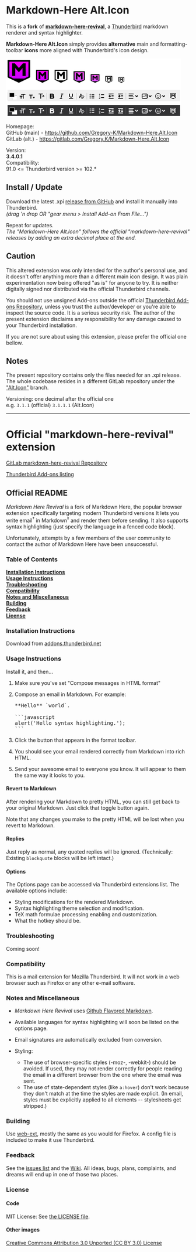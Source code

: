 # Markdown-Here Alt.Icon

This is a **fork** of [**markdown-here-revival**](https://gitlab.com/jfx2006/markdown-here-revival), a [Thunderbird](https://www.thunderbird.net/) markdown renderer and syntax highlighter.

**Markdown-Here Alt.Icon** simply provides **alternative** main and formatting-toolbar **icons** more aligned with Thunderbird's icon design.
   
<span align="left">![Markdown-Here icons](./icons/preview.png)</span>

Homepage:  
GitHub (main) - https://github.com/Gregory-K/Markdown-Here.Alt.Icon  
GitLab (alt.) - https://gitlab.com/Gregory.K/Markdown-Here.Alt.Icon

Version:  
**3.4.0.1**  
Compatibility:  
91.0 <= Thunderbird version >= 102.*


## Install / Update

Download the latest .xpi [release from GitHub](https://github.com/Gregory-K/Markdown-Here.Alt.Icon/releases) and install it manually into Thunderbird.  
_(drag 'n drop OR "gear menu > Install Add-on From File...")_

Repeat for updates.  
_The "Markdown-Here Alt.Icon" follows the official "markdown-here-revival" releases by adding an extra decimal place at the end._


## Caution

This altered extension was only intended for the author's personal use, and it doesn't offer anything more than a different main icon design. It was plain experimentation now being offered "as is" for anyone to try. It is neither digitally signed nor distributed via the official Thunderbird channels.

You should not use unsigned Add-ons outside the official [Thunderbird Add-ons Repository](https://addons.thunderbird.net/thunderbird/), unless you trust the author/developer or you're able to inspect the source code. It is a serious security risk. The author of the present extension disclaims any responsibility for any damage caused to your Thunderbird installation.

If you are not sure about using this extension, please prefer the official one bellow.


## Notes

The present repository contains only the files needed for an .xpi release.
The whole codebase resides in a different GitLab repository under the ["Alt.Icon"](https://gitlab.com/Gregory.K/markdown-here-revival/-/tree/Alt.Icon) branch.

Versioning: one decimal after the official one  
e.g. `3.1.1` (official) `3.1.1.1` (Alt.Icon)


---


# Official "markdown-here-revival" extension

[GitLab markdown-here-revival Repository](https://gitlab.com/jfx2006/markdown-here-revival)

[Thunderbird Add-ons listing](https://addons.thunderbird.net/thunderbird/addon/markdown-here-revival/)


## Official README

*Markdown Here Revival* is a fork of Markdown Here, the popular browser extension
specifically targeting modern Thunderbird versions
It lets you write email<sup>&dagger;</sup> in Markdown<sup>&Dagger;</sup> and
render them before sending. It also supports syntax highlighting (just specify
the language in a fenced code block).

Unfortunately, attempts by a few members of the user community to contact
the author of Markdown Here have been unsuccessful.


### Table of Contents
**[Installation Instructions](#installation-instructions)**  
**[Usage Instructions](#usage-instructions)**  
**[Troubleshooting](#troubleshooting)**  
**[Compatibility](#compatibility)**  
**[Notes and Miscellaneous](#notes-and-miscellaneous)**  
**[Building](#building)**  
**[Feedback](#feedback)**  
**[License](#license)**  


### Installation Instructions

Download from [addons.thunderbird.net](https://addons.thunderbird.net/en-US/thunderbird/addon/markdown-here-revival/)


### Usage Instructions

Install it, and then…

1. Make sure you've set "Compose messages in HTML format"
4. Compose an email in Markdown. For example:

   <pre>
   **Hello** `world`.

   ```javascript
   alert('Hello syntax highlighting.');
   ```
   </pre>

5. Click the button that appears in the format toolbar.
6. You should see your email rendered correctly from Markdown into rich HTML.
7. Send your awesome email to everyone you know. It will appear to them the same way it looks to you.

#### Revert to Markdown

After rendering your Markdown to pretty HTML, you can still get back to your original Markdown.
Just click that toggle button again.

Note that any changes you make to the pretty HTML will be lost when you revert to Markdown.

#### Replies

Just reply as normal, any quoted replies will be ignored.
(Technically: Existing `blockquote` blocks will be left intact.)


#### Options

The Options page can be accessed via Thunderbird extensions list. The available options include:

* Styling modifications for the rendered Markdown.
* Syntax highlighting theme selection and modification.
* TeX math formulae processing enabling and customization.
* What the hotkey should be.


### Troubleshooting

Coming soon!


### Compatibility

This is a mail extension for Mozilla Thunderbird. It will not work in a web
browser such as Firefox or any other e-mail software.


### Notes and Miscellaneous

* *Markdown Here Revival* uses [Github Flavored Markdown](http://github.github.com/github-flavored-markdown/).

* Available languages for syntax highlighting will soon be listed on the options
  page.

* Email signatures are automatically excluded from conversion.

* Styling:
  * The use of browser-specific styles (-moz-, -webkit-) should be avoided.
    If used, they may not render correctly for people reading the email
    in a different browser from the one where the email was sent.
  * The use of state-dependent styles (like `a:hover`) don't work because
    they don't match at the time the styles are made explicit. (In email,
    styles must be explicitly applied to all elements -- stylesheets get stripped.)


### Building

Use [web-ext](https://extensionworkshop.com/documentation/develop/getting-started-with-web-ext/),
mostly the same as you would for Firefox. A config file is included to make it
use Thunderbird.


### Feedback

See the [issues list](https://gitlab.com/jfx2006/markdown-here-revival/-/issues)
and the [Wiki](https://gitlab.com/jfx2006/markdown-here-revival/-/wikis/home).
All ideas, bugs, plans, complaints, and dreams will end up in one of those two places.


### License

#### Code

MIT License: See [the LICENSE file](LICENSE).

#### Other images

[Creative Commons Attribution 3.0 Unported (CC BY 3.0) License](https://creativecommons.org/licenses/by/3.0/)
